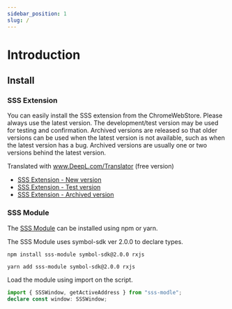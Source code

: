 ```yaml
---
sidebar_position: 1
slug: /
---
```


# Introduction

## Install

### SSS Extension

You can easily install the SSS extension from the ChromeWebStore. Please always use the latest version.
The development/test version may be used for testing and confirmation.
Archived versions are released so that older versions can be used when the latest version is not available, such as when the latest version has a bug.
Archived versions are usually one or two versions behind the latest version.

Translated with www.DeepL.com/Translator (free version)

- [SSS Extension - New version](https://chrome.google.com/webstore/detail/sss-extension/llildiojemakefgnhhkmiiffonembcan)
- [SSS Extension - Test version](https://chrome.google.com/webstore/detail/sss-extension-dev-beta/bljghapgomlclpjmhhjbjhofbgdpiihp)
- [SSS Extension - Archived version](https://chrome.google.com/webstore/detail/sss-extension/mhgjebmbajeidolanlbekpncopdeclio)

### SSS Module

The [SSS Module](https://www.npmjs.com/package/sss-module) can be installed using npm or yarn.

The SSS Module uses symbol-sdk ver 2.0.0 to declare types.

```
npm install sss-module symbol-sdk@2.0.0 rxjs
```

```
yarn add sss-module symbol-sdk@2.0.0 rxjs
```

Load the module using import on the script.

```ts
import { SSSWindow, getActiveAddress } from "sss-modle";
declare const window: SSSWindow;
```
